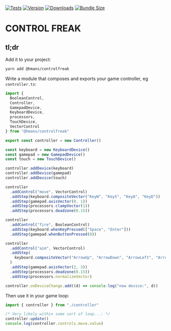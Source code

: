 [![Tests](https://github.com/hmans/controlfreak/actions/workflows/tests.yml/badge.svg)](https://github.com/hmans/controlfreak/actions/workflows/tests.yml)
[![Version](https://img.shields.io/npm/v/@hmans/controlfreak)](https://www.npmjs.com/package/@hmans/controlfreak)
[![Downloads](https://img.shields.io/npm/dt/@hmans/controlfreak.svg)](https://www.npmjs.com/package/@hmans/controlfreak)
[![Bundle Size](https://img.shields.io/bundlephobia/min/@hmans/controlfreak?label=bundle%20size)](https://bundlephobia.com/result?p=@hmans/controlfreak)

# CONTROL FREAK

## tl;dr

Add it to your project:

```sh
yarn add @hmans/controlfreak
```

Write a module that composes and exports your game controller, eg `controller.ts`:

```ts
import {
  BooleanControl,
  Controller,
  GamepadDevice,
  KeyboardDevice,
  processors,
  TouchDevice,
  VectorControl
} from "@hmans/controlfreak"

export const controller = new Controller()

const keyboard = new KeyboardDevice()
const gamepad = new GamepadDevice()
const touch = new TouchDevice()

controller.addDevice(keyboard)
controller.addDevice(gamepad)
controller.addDevice(touch)

controller
  .addControl("move", VectorControl)
  .addStep(keyboard.compositeVector("KeyW", "KeyS", "KeyA", "KeyD"))
  .addStep(gamepad.axisVector(0, 1))
  .addStep(processors.clampVector(1))
  .addStep(processors.deadzone(0.15))

controller
  .addControl("fire", BooleanControl)
  .addStep(keyboard.whenKeyPressed(["Space", "Enter"]))
  .addStep(gamepad.whenButtonPressed(0))

controller
  .addControl("aim", VectorControl)
  .addStep(
    keyboard.compositeVector("ArrowUp", "ArrowDown", "ArrowLeft", "ArrowRight")
  )
  .addStep(gamepad.axisVector(2, 3))
  .addStep(processors.deadzone(0.15))
  .addStep(processors.normalizeVector)

controller.onDeviceChange.add((d) => console.log("new device:", d))
```

Then use it in your game loop:

```ts
import { controller } from "./controller"

/* Very likely within some sort of loop...: */
controller.update()
console.log(controller.controls.move.value)
```

